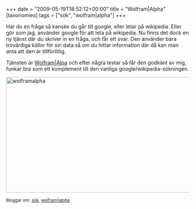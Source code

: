 +++
date = "2009-05-19T18:52:12+00:00"
title = "Wolfram|Alpha"
[taxonomies]
tags = ["sök", "wolfram|alpha"]
+++

Har du en fråga så kanske du går till google, eller letar på wikipedia. Eller gör som jag, använder google för att leta på wikipedia. Nu finns det dock en ny tjänst där du skriver in en fråga, och får ett svar. Den använder bara trovärdiga källor för sin data så om du hittar information där då kan man anta att den är tillförlitlig.

Tjänsten är [Wolfram|Alpa][1] och efter några testar så får den godkänt av mig, funkar bra som ett komplement till den vanliga google/wikipedia-sökningen.

<img class="aligncenter size-full wp-image-130" title="wolframalpha" src="/images/2009/05/wolframalpha.png" alt="wolframalpha" width="582" height="317" />

<small> <p class='technorati-tags'>
  Bloggar om: <a class='technorati-link' href='http://bloggar.se/om/s%C3%B6k' rel='tag' target='_self'>sök</a>, <a class='technorati-link' href='http://bloggar.se/om/wolfram%7Calpha' rel='tag' target='_self'>wolfram|alpha</a>
</p></small>

 [1]: http://www.wolframalpha.com
